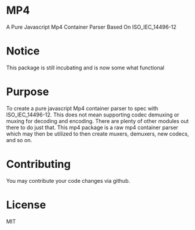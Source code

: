 # MP4
A Pure Javascript Mp4 Container Parser Based On ISO_IEC_14496-12

# Notice

This package is still incubating and is now some what functional

# Purpose
To create a pure javascript Mp4 container parser to spec with ISO_IEC_14496-12. This does not mean supporting codec demuxing or muxing for decoding and encoding. There are plenty of other modules out there to do just that. This mp4 package is a raw mp4 container parser which may then be utilized to then create muxers, demuxers, new codecs, and so on.

# Contributing
You may contribute your code changes via github.

# License
MIT